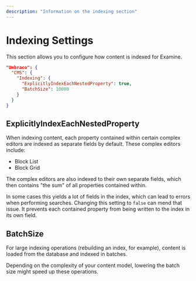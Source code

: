 ```yaml
---
description: "Information on the indexing section"
---
```


# Indexing Settings

This section allows you to configure how content is indexed for Examine.

```json
"Umbraco": {
  "CMS": {
    "Indexing": {
      "ExplicitlyIndexEachNestedProperty": true,
      "BatchSize": 10000
    }
  }
}
```
## ExplicitlyIndexEachNestedProperty

When indexing content, each property contained within certain complex editors are indexed as separate fields by default. These complex editors include:

- Block List
- Block Grid

The complex editors are also indexed to their own separate fields, which then contains "the sum" of all properties contained within.

In some cases this yields a lot of fields in the index, which can lead to errors when performing searches. Changing this setting to `false` can mend that issue. It prevents each contained property from being written to the index in its own field.

## BatchSize

For large indexing operations (rebuilding an index, for example), content is loaded from the database and indexed in batches.

Depending on the complexity of your content model, lowering the batch size might speed up these operations.
